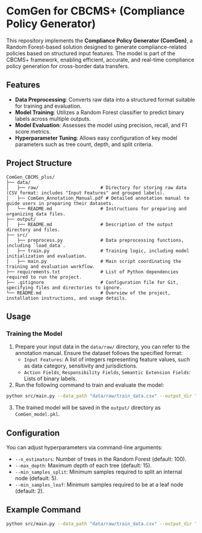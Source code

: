 # ComGen for CBCMS+ (Compliance Policy Generator)

This repository implements the **Compliance Policy Generator (ComGen)**, a Random Forest-based solution designed to generate compliance-related policies based on structured input features. The model is part of the CBCMS+ framework, enabling efficient, accurate, and real-time compliance policy generation for cross-border data transfers.

## Features

- **Data Preprocessing**: Converts raw data into a structured format suitable for training and evaluation.
- **Model Training**: Utilizes a Random Forest classifier to predict binary labels across multiple outputs.
- **Model Evaluation**: Assesses the model using precision, recall, and F1 score metrics.
- **Hyperparameter Tuning**: Allows easy configuration of key model parameters such as tree count, depth, and split criteria.

## Project Structure
```
ComGen_CBCMS_plus/
├── data/
│   ├── raw/                       # Directory for storing raw data (CSV format: includes "Input Features" and grouped labels).
│   ├── ComGen_Annotation_Manual.pdf # Detailed annotation manual to guide users in preparing their datasets.
│   └── README.md                  # Instructions for preparing and organizing data files.
├── output/
│   ├── README.md                  # Description of the output directory and files.
├── src/
│   ├── preprocess.py              # Data preprocessing functions, including `load_data`.
│   ├── train.py                   # Training logic, including model initialization and evaluation.
│   ├── main.py                    # Main script coordinating the training and evaluation workflow.
├── requirements.txt               # List of Python dependencies required to run the project.
├── .gitignore                     # Configuration file for Git, specifying files and directories to ignore.
└── README.md                      # Overview of the project, installation instructions, and usage details.

```

## Usage

### Training the Model

1. Prepare your input data in the `data/raw/` directory, you can refer to the annotation manual. Ensure the dataset follows the specified format:
   - `Input Features`: A list of integers representing feature values, such as data category, sensitivity and jurisdictions.
   - `Action Fields`, `Responsibility Fields`, `Semantic Extension Fields`: Lists of binary labels.
2. Run the following command to train and evaluate the model:

```bash
python src/main.py --data_path "data/raw/train_data.csv" --output_dir "output" --n_estimators 100 --max_depth 15 --min_samples_split 5 --min_samples_leaf 2
```

3. The trained model will be saved in the `output/` directory as `ComGen_model.pkl`.

## Configuration

You can adjust hyperparameters via command-line arguments:

- `--n_estimators`: Number of trees in the Random Forest (default: 100).
- `--max_depth`: Maximum depth of each tree (default: 15).
- `--min_samples_split`: Minimum samples required to split an internal node (default: 5).
- `--min_samples_leaf`: Minimum samples required to be at a leaf node (default: 2).

## Example Command

```bash
python src/main.py --data_path "data/raw/train_data.csv" --output_dir "output" --n_estimators 150 --max_depth 20 --min_samples_split 10 --min_samples_leaf 4
```